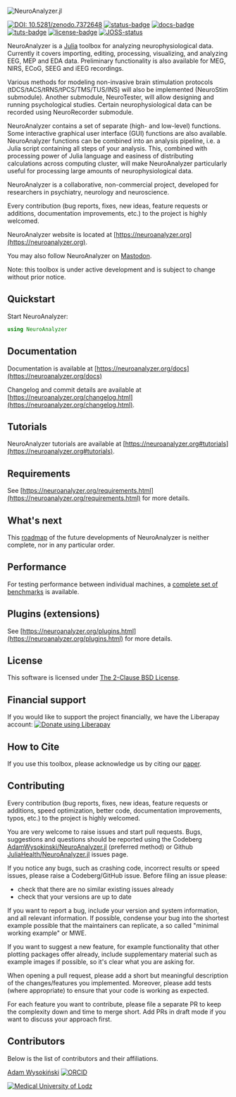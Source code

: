 ![NeuroAnalyzer.jl](images/neuroanalyzer.png)

[![DOI: 10.5281/zenodo.7372648](images/doi.png)](https://doi.org/10.5281/zenodo.7372648) [![status-badge](https://ci.codeberg.org/api/badges/AdamWysokinski/NeuroAnalyzer.jl/status.svg)](https://ci.codeberg.org/AdamWysokinski/NeuroAnalyzer.jl) [![docs-badge](https://img.shields.io/badge/documentation-blue.svg)](https://neuroanalyzer.org/docs/) [![tuts-badge](https://img.shields.io/badge/tutorials-blue.svg)](https://neuroanalyzer.org#tutorials) [![license-badge](https://img.shields.io/badge/licence-BSD_2C-blue.svg)](https://codeberg.org/AdamWysokinski/NeuroAnalyzer.jl/src/branch/main/LICENSE) [![JOSS-status](https://joss.theoj.org/papers/cefb2c86708619ddd786b49ce47c98df/status.svg)](https://joss.theoj.org/papers/cefb2c86708619ddd786b49ce47c98df)

NeuroAnalyzer is a [Julia](https://julialang.org) toolbox for analyzing neurophysiological data. Currently it covers importing, editing, processing, visualizing, and analyzing EEG, MEP and EDA data. Preliminary functionality is also available for MEG, NIRS, ECoG, SEEG and iEEG recordings.

Various methods for modeling non-invasive brain stimulation protocols (tDCS/tACS/tRNS/tPCS/TMS/TUS/INS) will also be implemented (NeuroStim submodule). Another submodule, NeuroTester, will allow designing and running psychological studies. Certain neurophysiological data can be recorded using NeuroRecorder submodule.

NeuroAnalyzer contains a set of separate (high- and low-level) functions. Some interactive graphical user interface (GUI) functions are also available. NeuroAnalyzer functions can be combined into an analysis pipeline, i.e. a Julia script containing all steps of your analysis. This, combined with processing power of Julia language and easiness of distributing calculations across computing cluster, will make NeuroAnalyzer particularly useful for processing large amounts of neurophysiological data.

NeuroAnalyzer is a collaborative, non-commercial project, developed for researchers in psychiatry, neurology and neuroscience.

Every contribution (bug reports, fixes, new ideas, feature requests or additions, documentation improvements, etc.) to the project is highly welcomed.

NeuroAnalyzer website is located at [https://neuroanalyzer.org](https://neuroanalyzer.org).

You may also follow NeuroAnalyzer on [Mastodon](https://fediscience.org/web/tags/neuroanalyzer).

Note: this toolbox is under active development and is subject to change without prior notice.

## Quickstart

Start NeuroAnalyzer:

```julia
using NeuroAnalyzer
```

## Documentation

Documentation is available at [https://neuroanalyzer.org/docs](https://neuroanalyzer.org/docs)

Changelog and commit details are available at [https://neuroanalyzer.org/changelog.html](https://neuroanalyzer.org/changelog.html).

## Tutorials

NeuroAnalyzer tutorials are available at [https://neuroanalyzer.org#tutorials](https://neuroanalyzer.org#tutorials).

## Requirements

See [https://neuroanalyzer.org/requirements.html](https://neuroanalyzer.org/requirements.html) for more details.

## What's next

This [roadmap](https://neuroanalyzer.org/roadmap.html) of the future developments of NeuroAnalyzer is neither complete, nor in any particular order.

## Performance

For testing performance between individual machines, a [complete set of benchmarks](https://codeberg.org/AdamWysokinski/NeuroAnalyzer-benchmarks) is available.

## Plugins (extensions)

See [https://neuroanalyzer.org/plugins.html](https://neuroanalyzer.org/plugins.html) for more details.

## License

This software is licensed under [The 2-Clause BSD License](LICENSE).

## Financial support

If you would like to support the project financially, we have the Liberapay account:
<a href="https://liberapay.com/~1829183/donate"><img alt="Donate using Liberapay" src="https://liberapay.com/assets/widgets/donate.svg"></a>

## How to Cite

If you use this toolbox, please acknowledge us by citing our [paper](https://neuroanalyzer.org#how-to-cite).

## Contributing

Every contribution (bug reports, fixes, new ideas, feature requests or additions, speed optimization, better code, documentation improvements, typos, etc.) to the project is highly welcomed.

You are very welcome to raise issues and start pull requests. Bugs, suggestions and questions should be reported using the Codeberg [AdamWysokinski/NeuroAnalyzer.jl](https://codeberg.org/AdamWysokinski/NeuroAnalyzer.jl/issues) (preferred method) or Github [JuliaHealth/NeuroAnalyzer.jl](https://github.com/JuliaHealth/NeuroAnalyzer.jl/issues) issues page.

If you notice any bugs, such as crashing code, incorrect results or speed issues, please raise a Codeberg/GitHub issue. Before filing an issue please:

- check that there are no similar existing issues already
- check that your versions are up to date

If you want to report a bug, include your version and system information, and all relevant information. If possible, condense your bug into the shortest example possible that the maintainers can replicate, a so called "minimal working example" or MWE.

If you want to suggest a new feature, for example functionality that other plotting packages offer already, include supplementary material such as example images if possible, so it's clear what you are asking for.

When opening a pull request, please add a short but meaningful description of the changes/features you implemented. Moreover, please add tests (where appropriate) to ensure that your code is working as expected.

For each feature you want to contribute, please file a separate PR to keep the complexity down and time to merge short. Add PRs in draft mode if you want to discuss your approach first.

## Contributors

Below is the list of contributors and their affiliations.

[Adam Wysokiński](mailto:adam.wysokinski@neuroanalyzer.org) [![ORCID](images/orcid.png)](https://orcid.org/0000-0002-6159-6579)

[![Medical University of Lodz](images/umed.png)](https://en.umed.pl)
